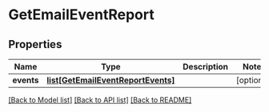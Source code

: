 # GetEmailEventReport

## Properties
Name | Type | Description | Notes
------------ | ------------- | ------------- | -------------
**events** | [**list[GetEmailEventReportEvents]**](GetEmailEventReportEvents.md) |  | [optional] 

[[Back to Model list]](../README.md#documentation-for-models) [[Back to API list]](../README.md#documentation-for-api-endpoints) [[Back to README]](../README.md)

